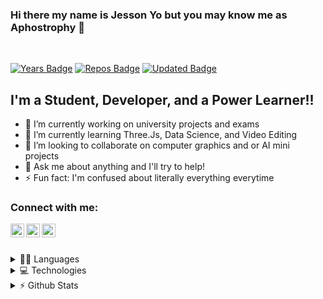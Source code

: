 ### Hi there my name is Jesson Yo but you may know me as Aphostrophy 👋
<br/>

[![Years Badge](https://badges.pufler.dev/years/jessonyo)](https://badges.pufler.dev)
[![Repos Badge](https://badges.pufler.dev/repos/jessonyo)](https://badges.pufler.dev)
[![Updated Badge](https://badges.pufler.dev/updated/jessonyo/jessonyo)](https://badges.pufler.dev)

## I'm a Student, Developer, and a Power Learner!!
- 🔭 I’m currently working on university projects and exams
- 🌱 I’m currently learning Three.Js, Data Science, and Video Editing
- 👯 I’m looking to collaborate on computer graphics and or AI mini projects
- 💬 Ask me about anything and I'll try to help!
- ⚡ Fun fact: I'm confused about literally everything everytime

### Connect with me:

[<img align="left" alt="Jesson Yo | YouTube" width="22px" src="https://cdn.jsdelivr.net/npm/simple-icons@v3/icons/youtube.svg" />][youtube]
[<img align="left" alt="Jesson Yo | LinkedIn" width="22px" src="https://cdn.jsdelivr.net/npm/simple-icons@v3/icons/linkedin.svg" />][linkedin]
[<img align="left" alt="Jesson Yo | Instagram" width="22px" src="https://cdn.jsdelivr.net/npm/simple-icons@v3/icons/instagram.svg" />][instagram]

<br></br>



<details>
  <summary>👩‍💻 Languages</summary>
</details>

<details>
  <summary>💻 Technologies</summary>
</details>

<details>
  <summary>⚡ Github Stats</summary>

  [![Top Langs](https://github-readme-stats.vercel.app/api/top-langs/?username=jessonyo&layout=compact)](https://github.com/anuraghazra/github-readme-stats)
  [![Anurag's GitHub stats](https://github-readme-stats.vercel.app/api?username=jessonyo&count_private=true&show_icons=true)](https://github.com/anuraghazra/github-readme-stats)

</details>

[youtube]: https://www.youtube.com/channel/UCQb7qBNuyF9tyofwAQn8psg
[instagram]: https://www.instagram.com/jessonyoo/
[linkedin]: https://www.linkedin.com/in/jesson-yo/

